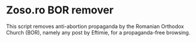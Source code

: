 # Zoso.ro BOR remover

This script removes anti-abortion propaganda by the Romanian Orthodox Church (BOR), namely any post by Eftimie, for a propaganda-free browsing.